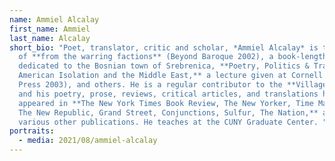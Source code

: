 ```yaml
---
name: Ammiel Alcalay
first_name: Ammiel
last_name: Alcalay
short_bio: "Poet, translator, critic and scholar, *Ammiel Alcalay* is the author
  of **from the warring factions** (Beyond Baroque 2002), a book-length poem
  dedicated to the Bosnian town of Srebrenica, **Poetry, Politics & Translation:
  American Isolation and the Middle East,** a lecture given at Cornell (Palm
  Press 2003), and others. He is a regular contributor to the **Village Voice**
  and his poetry, prose, reviews, critical articles, and translations have
  appeared in **The New York Times Book Review, The New Yorker, Time Magazine,
  The New Republic, Grand Street, Conjunctions, Sulfur, The Nation,** and
  various other publications. He teaches at the CUNY Graduate Center. "
portraits:
  - media: 2021/08/ammiel-alcalay
---
```

